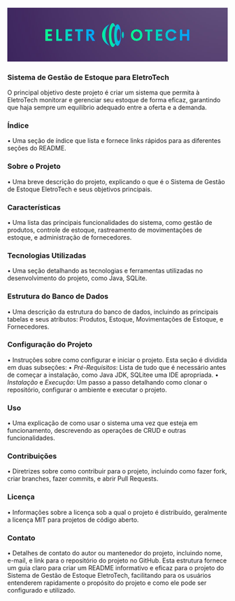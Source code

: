 ![logo](https://github.com/claudioajr/Projeto_de_Sistema_de_Gest-o_de_Estoque_para_EletroTech/blob/bd6a5935dac456b51d9432e102faa6a4a6f7b4fa/WhatsApp%20Image%202023-12-12%20at%2020.58.54.jpeg)

### Sistema de Gestão de Estoque para EletroTech
O principal objetivo deste projeto é criar um sistema que permita à EletroTech monitorar e gerenciar seu estoque de forma eficaz, garantindo que haja sempre um equilíbrio adequado entre a oferta e a demanda.
### Índice
• Uma seção de índice que lista e fornece links rápidos para as diferentes seções
do README.
### Sobre o Projeto
• Uma breve descrição do projeto, explicando o que é o Sistema de Gestão de
Estoque EletroTech e seus objetivos principais.
### Características
• Uma lista das principais funcionalidades do sistema, como gestão de produtos,
controle de estoque, rastreamento de movimentações de estoque, e
administração de fornecedores.
### Tecnologias Utilizadas
• Uma seção detalhando as tecnologias e ferramentas utilizadas no
desenvolvimento do projeto, como Java, SQLite.
### Estrutura do Banco de Dados
• Uma descrição da estrutura do banco de dados, incluindo as principais tabelas e
seus atributos: Produtos, Estoque, Movimentações de Estoque, e Fornecedores.
### Configuração do Projeto
• Instruções sobre como configurar e iniciar o projeto. Esta seção é dividida em
duas subseções:
• *Pré-Requisitos*: Lista de tudo que é necessário antes de começar a
instalação, como Java JDK, SQLitee uma IDE apropriada.
• *Instalação* e *Execução*: Um passo a passo detalhando como clonar o
repositório, configurar o ambiente e executar o projeto.

### Uso
• Uma explicação de como usar o sistema uma vez que esteja em funcionamento,
descrevendo as operações de CRUD e outras funcionalidades.
### Contribuições
• Diretrizes sobre como contribuir para o projeto, incluindo como fazer fork, criar
branches, fazer commits, e abrir Pull Requests.
### Licença
• Informações sobre a licença sob a qual o projeto é distribuído, geralmente a
licença MIT para projetos de código aberto.
### Contato
• Detalhes de contato do autor ou mantenedor do projeto, incluindo nome, e-mail,
e link para o repositório do projeto no GitHub.
Esta estrutura fornece um guia claro para criar um README informativo e eficaz para o
projeto do Sistema de Gestão de Estoque EletroTech, facilitando para os usuários
entenderem rapidamente o propósito do projeto e como ele pode ser configurado e
utilizado.
